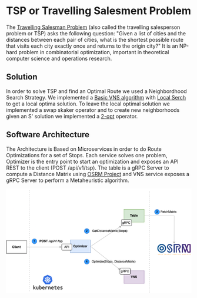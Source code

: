 # TSP or Travelling Salesment Problem

The [Travelling Salesman Problem](https://en.wikipedia.org/wiki/Travelling_salesman_problem) (also called the travelling salesperson problem or TSP) asks the following question: "Given a list of cities and the distances between each pair of cities, what is the shortest possible route that visits each city exactly once and returns to the origin city?" It is an NP-hard problem in combinatorial optimization, important in theoretical computer science and operations research.

## Solution

In order to solve TSP and find an Optimal Route we used a Neighbordhood Search Strategy.
We implemented a [Basic VNS algorithm](https://en.wikipedia.org/wiki/Variable_neighborhood_search) with [Local Serch](https://en.wikipedia.org/wiki/Local_search_(optimization)) to get a local optima solution. To leave the local optimal solution we implemented a swap skaker operator and to create new neighborhoods given an S' solution we implemented a [2-opt](https://en.wikipedia.org/wiki/2-opt) operator.

## Software Architecture

The Architecture is Based on Microservices in order to do Route Optimizations for a set of Stops. Each service solves one problem, Optimizer is the entry point to start an optimization and exposes an API REST to the client (POST /api/v1/tsp). The table is a gRPC Server to compute a Distance Matrix using [OSRM Project](https://project-osrm.org/) and VNS service exposes a gRPC Server to perform a Metaheuristic algorithm.

<p align="center">
  <img src="./architecture.png" />
</p>

